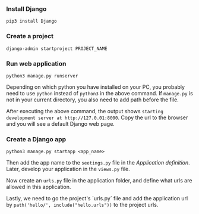 ### Install Django

`pip3 install Django`

### Create a project

`django-admin startproject PROJECT_NAME`

### Run web application

`python3 manage.py runserver`

Depending on which python you have installed on your PC, you probably need to use `python` instead of `python3` in the above command. If `manage.py` is not in your current directory, you also need to add path before the file.

After executing the above command, the output shows `starting development server at http://127.0.01:8000`. Copy the url to the browser and you will see a default Django web page.

### Create a Django app

`python3 manage.py startapp <app_name>`

Then add the app name to the `seetings.py` file in the *Application definition*. Later, develop your application in the `views.py` file.

Now create an `urls.py` file in the application folder, and define what urls are allowed in this application. 

Lastly, we need to go the project's ´urls.py´ file and add the application url by `path('hello/', include("hello.urls"))` to the project urls.